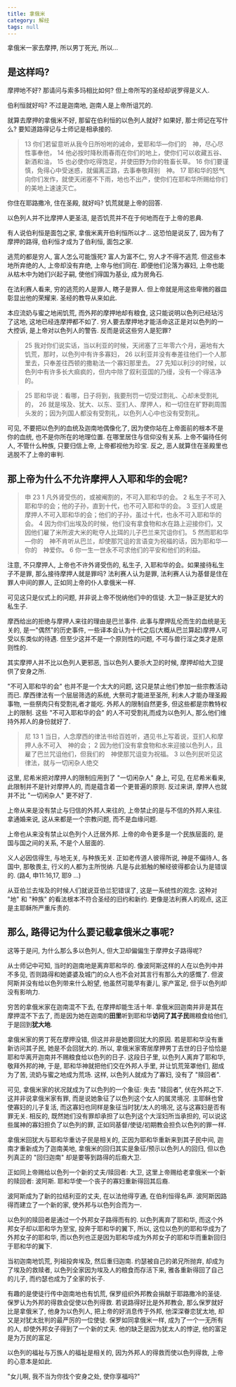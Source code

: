 ```yaml
---
title: 拿俄米
category: 解经
tags: null
---
```


拿俄米一家去摩押, 所以男丁死光, 所以...

是这样吗?
-----------------------

摩押地不好? 那请问与索多玛相比如何? 但上帝所写的圣经却说罗得是义人.

伯利恒就好吗? 不过是迦南地, 迦南人是上帝所诅咒的.

就算去摩押的拿俄米不好, 那留在伯利恒的以色列人就好? 如果好, 那士师记在写什么? 要知道路得记与士师记是相承接的.

> 13 你们若留意听从我今日所吩咐的诫命，爱耶和华―你们的　神，尽心尽性事奉他， 14 他必按时降秋雨春雨在你们的地上，使你们可以收藏五谷、新酒和油， 15 也必使你吃得饱足，并使田野为你的牲畜长草。 16 你们要谨慎，免得心中受迷惑，就偏离正路，去事奉敬拜别　神。 17 耶和华的怒气向你们发作，就使天闭塞不下雨，地也不出产，使你们在耶和华所赐给你们的美地上速速灭亡。

你住在耶路撒冷, 住在圣殿, 就好吗? 饥荒就是上帝的回答.

以色列人并不比摩押人更圣洁, 是否饥荒并不在于何地而在于上帝的恩典.

有人说伯利恒是面包之家, 拿俄米离开伯利恒所以才... 这恐怕是说反了, 因为有了摩押的路得, 伯利恒才成为了伯利恒, 面包之家.

逃荒的都是穷人, 富人怎么可能饿死? 富人为富不仁, 穷人才不得不逃荒. 但这些本地所弃绝的人, 上帝却没有弃绝, 上帝与他们同在. 即便他们沦落为寡妇, 上帝也能从枯木中为她们兴起子嗣, 使他们得国为基业, 成为房角石.

在法利赛人看来, 穷的逃荒的人是罪人, 瞎子是罪人. 但上帝就是用这些卑微的器皿彰显出他的荣耀来. 圣经的教导从来如此.

本应流奶与蜜之地闹饥荒, 而外邦的摩押地却有粮食, 这只能说明以色列已经玷污了这地, 这地已经连摩押都不如了. 穷人要去摩押地才能活命这正是对以色列的一大控诉, 是上帝对以色列人的警告. 反而是说这些穷人是犯罪?

> 25 我对你们说实话，当以利亚的时候，天闭塞了三年零六个月，遍地有大饥荒，那时，以色列中有许多寡妇， 26 以利亚并没有奉差往他们一个人那里去，只奉差往西顿的撒勒法一个寡妇那里去。 27 先知以利沙的时候，以色列中有许多长大痲疯的，但内中除了叙利亚国的乃缦，没有一个得洁净的。

> 25 耶和华说：看哪，日子将到，我要刑罚一切受过割礼、心却未受割礼的， 26 就是埃及、犹大、以东、亚扪人、摩押人，和一切住在旷野剃周围头发的；因为列国人都没有受割礼，以色列人心中也没有受割礼。

可见, 不要把以色列的血统及迦南地偶像化了, 因为使你站在上帝面前的根本不是你的血统, 也不是你所在的地理位置. 在哪里居住与信仰没有关系. 上帝不偏待任何人, 不管什么种族, 只要归信上帝, 上帝都视他为珍宝. 反之, 恶人就算住在圣殿里也逃脱不了上帝的审判.

那上帝为什么不允许摩押人入耶和华的会呢?
-----------------------------------------

> 申 23
1 凡外肾受伤的，或被阉割的，不可入耶和华的会。 2 私生子不可入耶和华的会；他的子孙，直到十代，也不可入耶和华的会。 3 亚扪人或是摩押人不可入耶和华的会；他们的子孙，虽过十代，也永不可入耶和华的会。 4 因为你们出埃及的时候，他们没有拿食物和水在路上迎接你们，又因他们雇了米所波大米的毗夺人比珥的儿子巴兰来咒诅你们。 5 然而耶和华―你的　神不肯听从巴兰，却使那咒诅的言语变为祝福的话，因为耶和华―你的　神爱你。 6 你一生一世永不可求他们的平安和他们的利益。

注意, 不只摩押人, 上帝也不许外肾受伤的, 私生子, 入耶和华的会。如果接待私生子不是罪, 那么接待摩押人就是罪吗? 法利赛人认为是罪, 法利赛人认为基督是住在罪人中间的罪人, 正如同上帝的仆人拿俄米一样.

可见这只是仪式上的问题, 并非说上帝不悦纳他们中的信徒. 大卫一脉正是犹大的私生子.

摩西给出的拒绝与摩押人来往的理由是巴兰事件. 此事与摩押乱伦而生的血统是无关的, 是一"偶然"的历史事件, 一些译本会认为十代之后(大概从巴兰算起)摩押人可受以东类似的待遇. 但至少这并不是一个原则性的问题, 不可与兽行淫之类才是原则性的.

其实摩押人并不比以色列人更邪恶, 当以色列人要杀大卫的时候, 摩押却给大卫提供了安身之所.

"不可入耶和华的会" 也并不是一个太大的问题, 这只是禁止他们参加一些宗教活动而已. 摩西律法有一个层层筛选的系统, 大祭司才能进至圣所, 利未人才能办理圣殿事物, 一些祭肉只有受割礼者才能吃. 外邦人的限制自然更多, 但这些都是宗教特权上的限制. 这些 "不可入耶和华的会" 的人不可受割礼而成为以色列人, 那么他们维持外邦人的身份就好了.

> 尼 13
1 当日，人念摩西的律法书给百姓听，遇见书上写着说，亚扪人和摩押人永不可入　神的会； 2 因为他们没有拿食物和水来迎接以色列人，且雇了巴兰咒诅他们，但我们的　神使那咒诅变为祝福。 3 以色列民听见这律法，就与一切闲杂人绝交

这里, 尼希米把对摩押人的限制应用到了 "一切闲杂人" 身上, 可见, 在尼希米看来, 此限制并不是针对摩押人的, 而是蕴含着一个更普遍的原则. 反过来讲, 摩押人也就并不比 "一切闲杂人" 更不好了.

上帝从来是没有禁止与归信的外邦人来往的, 上帝禁止的是与不信的外邦人来往. 拿通婚来说, 这从来都是一个宗教问题, 而不是血缘问题.

上帝也从来没有禁止以色列个人迁居外邦. 上帝的命令更多是一个民族层面的, 是国与国之间的关系, 不是个人层面的.

义人必因信得生, 与地无关, 与种族无关. 正如老传道人彼得所说, 神是不偏待人, 各国中, 那敬畏主, 行义的人都为主所悦纳. 凡是与此抵触的解经彼得都会认为是错误的. (路4, 申11:16,17, 耶9 ...)

从亚伯兰去埃及的时候人们就说亚伯兰犯错误了, 这是一系统性的观念. 这种对 "地" 和 "种族" 的看法根本不符合圣经的旧约和新约. 更像是法利赛人的观点, 这正是主耶稣所严重斥责的.

那么, 路得记为什么要记载拿俄米之事呢?
-----------------------------------------------

这等于是问, 为什么那么多以色列人, 但大卫却偏偏生于摩押女子路得呢?

从士师记中可知, 当时的迦南地是离弃耶和华的. 像波阿斯这样的人在以色列中并不多见, 否则路得和她婆婆及城门的众人也不会对其言行有那么大的感慨了. 但波阿斯并没有给以色列带来什么盼望, 他虽然可能早有妻儿, 家产富足, 但于以色列却没有影响力.

穷苦的拿俄米家在迦南混不下去, 在摩押却能生活十年. 拿俄米回迦南并非是其在摩押混不下去了, 而是因为她在迦南的**田里**听到耶和华**访问了其子民**赐粮食给他们, 于是回到**犹大地**.

拿俄米家的男丁死在摩押没错, 但这并非是她要回犹大的原因. 若是耶和华没有重新访问其子民, 她是不会回犹大的. 所以, 拿俄米家寄居摩押男丁去世的日子恰恰是耶和华离开迦南并不赐粮食给以色列的日子. 这段日子里, 以色列人离弃了耶和华, 敬拜外邦的神, 于是, 耶和华神就把他们交在外邦人手里, 并让饥荒笼罩他们, 甜成为了苦, 流奶与蜜之地成为荒场. 这样, 以色列人就成为了寡妇, 没有了 "赎回者".

可见, 拿俄米家的状况就成为了以色列的一个象征: 失去 "赎回者", 伏在外邦之下. 这并非说拿俄米家有罪, 而是说她象征了以色列这个女人的属灵境况. 主耶稣也曾使寡妇的儿子复活, 而这寡妇也同样是象征当时犹/太人的境况, 这与这寡妇是否有罪无关. 相反的, 既然她们没有罪却承担了以色列这个大淫妇所当承担的, 可以说这些属神的寡妇担负了以色列的罪, 正如同基督/使徒/初期教会担负以色列的罪一样.

拿俄米回犹大与耶和华重访子民是相关的, 正因为耶和华重新来到其子民中间, 迦南才重新成为了迦南美地, 拿俄米的回归其实是象征/预示以色列人的回归, 但以色列真正的 "回归迦南" 却是要等到路得的后裔大卫.

正如同上帝赐给以色列一个新的丈夫/赎回者: 大卫, 这里上帝赐给老拿俄米一个新的赎回者: 波阿斯. 耶和华使一个丧子的寡妇重新得回其后裔.

波阿斯成为了新的拉结利亚的丈夫, 在以法他得亨通, 在伯利恒得名声. 波阿斯因路得而建立了一个新的家, 使外邦与以色列合而为一.

以色列的赎回者是通过一个外邦女子路得而有的. 以色列离弃了耶和华, 而这个外邦女子却以耶和华为至宝, 投奔于耶和华的翼下, 所以, 这位以色列的耶和华成为了外邦女子的耶和华, 而以色列也正是因为耶和华成为外邦女子的耶和华而重新回归于耶和华的翼下.

当初迦南地饥荒, 列祖投奔埃及, 然后重归迦南. 约瑟被自己的弟兄所抛弃, 却成为了埃及的救赎者, 以色列全家因为埃及人的粮食而存活下来, 雅各重新得回了自己的儿子, 而约瑟也成为了全家的长子.

有趣的是使徒行传中迦南地也有饥荒, 保罗组织外邦教会捐献于耶路撒冷的圣徒. 保罗认为外邦的得救会促使以色列得救. 若说路得好比是外邦教会, 那么保罗就好比是拿俄米了, 他身为以色列人, 把上帝的好消息传于外邦, 他深深眷恋犹太地, 却又是对犹太批判的最严厉的一位使徒. 保罗如同拿俄米一样, 成为了一个一无所有的人, 却使外邦女子得到了一个新的丈夫. 他的缺乏是因为犹太人的悖逆, 他的富足是为万民的富足.

以色列的福祉与万族人的福祉是相关的, 因为外邦人的得救而使以色列得救, 上帝的心意本是如此.

"女儿啊, 我不当为你找个安身之处, 使你享福吗?"
